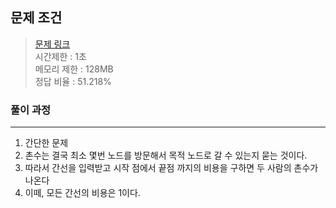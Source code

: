 ## 문제 조건
> <a href = "https://www.acmicpc.net/problem/2644"> 문제 링크 </a>  
> 시간제한 : 1초  
> 메모리 제한 : 128MB  
> 정답 비율 : 51.218%

### 풀이 과정
---
1. 간단한 문제
2. 촌수는 결국 최소 몇번 노드를 방문해서 목적 노드로 갈 수 있는지 묻는 것이다.
3. 따라서 간선을 입력받고 시작 점에서 끝점 까지의 비용을 구하면 두 사람의 촌수가 나온다
4. 이떼, 모든 간선의 비용은 1이다.
